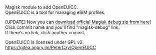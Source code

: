Magisk module to add OpenEUICC.  
OpenEUICC is a tool for managing eSIM profiles.

[UPDATE]
Now you can [download official Magisk debug zip from here](https://gitea.angry.im/PeterCxy/OpenEUICC/actions)!  
Click commit name and you'll find "magisk-debug" link.  
If there's no link, click another commit.  


OpenEUICC is licensed under GPL v2.  
https://gitea.angry.im/PeterCxy/OpenEUICC
